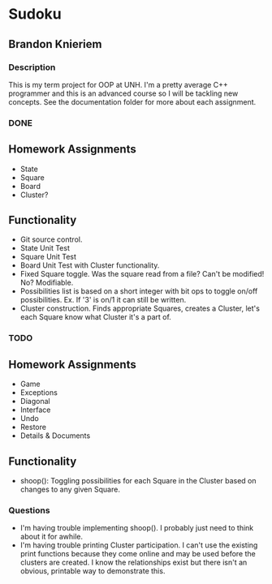 # Sudoku
## Brandon Knieriem

### Description
This is my term project for OOP at UNH. I'm a pretty average C++ programmer and this is an advanced course so I will be tackling
new concepts. See the documentation folder for more about each assignment.

### DONE
## Homework Assignments
- State
- Square
- Board
- Cluster?

## Functionality
- Git source control.
- State Unit Test
- Square Unit Test
- Board Unit Test with Cluster functionality.
- Fixed Square toggle. Was the square read from a file? Can't be modified! No? Modifiable.
- Possibilities list is based on a short integer with bit ops to toggle on/off possibilities. Ex. If '3' is on/1 it can still be written.
- Cluster construction. Finds appropriate Squares, creates a Cluster, let's each Square know what Cluster it's a part of.

### TODO

## Homework Assignments
- Game
- Exceptions
- Diagonal
- Interface
- Undo
- Restore
- Details & Documents

## Functionality
- shoop(): Toggling possibilities for each Square in the Cluster based on changes to any given Square.

### Questions
- I'm having trouble implementing shoop(). I probably just need to think about it for awhile.
- I'm having trouble printing Cluster participation. I can't use the existing print functions because they come online and may be used before the clusters are created. I know the relationships exist but there isn't an obvious, printable way to demonstrate this.
